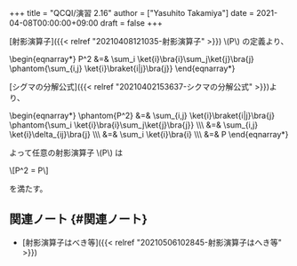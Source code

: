 +++
title = "QCQI/演習 2.16"
author = ["Yasuhito Takamiya"]
date = 2021-04-08T00:00:00+09:00
draft = false
+++

[射影演算子]({{< relref "20210408121035-射影演算子" >}}) \\(P\\) の定義より、

\begin{eqnarray\*}
  P^2 &=& \sum\_i \ket{i}\bra{i}\sum\_j\ket{j}\bra{j} \phantom{\sum\_{i,j} \ket{i}\braket{i|j}\bra{j}}
\end{eqnarray\*}

[シグマの分解公式]({{< relref "20210402153637-シクマの分解公式" >}})より、

\begin{eqnarray\*}
  \phantom{P^2} &=& \sum\_{i,j} \ket{i}\braket{i|j}\bra{j} \phantom{\sum\_i \ket{i}\bra{i}\sum\_j\ket{j}\bra{j}} \\\\\\
    &=& \sum\_{i,j} \ket{i}\delta\_{ij}\bra{j} \\\\\\
    &=& \sum\_i \ket{i}\bra{i} \\\\\\
    &=& P
\end{eqnarray\*}

よって任意の射影演算子 \\(P\\) は

\\[P^2 = P\\]

を満たす。


## 関連ノート {#関連ノート}

-   [射影演算子はべき等]({{< relref "20210506102845-射影演算子はへき等" >}})
